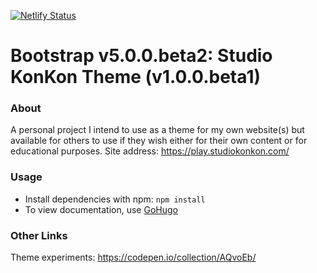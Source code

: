 [![Netlify Status](https://api.netlify.com/api/v1/badges/a1dd7898-1c03-4aeb-aa6f-7524bc687ca4/deploy-status)](https://play.studiokonkon.com/)

# Bootstrap v5.0.0.beta2: Studio KonKon Theme (v1.0.0.beta1)

### About

A personal project I intend to use as a theme for my own website(s) but available for others to use if they wish either for their own content or for educational purposes. Site address: https://play.studiokonkon.com/

### Usage
- Install dependencies with npm: `npm install`
- To view documentation, use [GoHugo](https://gohugo.io/)

### Other Links
Theme experiments: https://codepen.io/collection/AQvoEb/
